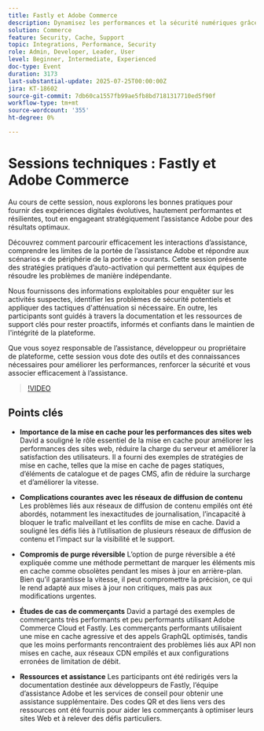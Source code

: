 ```yaml
---
title: Fastly et Adobe Commerce
description: Dynamisez les performances et la sécurité numériques grâce aux stratégies de prise en charge d’Adobe, aux conseils de mise en cache et aux outils en libre-service pour une réussite évolutive.**
solution: Commerce
feature: Security, Cache, Support
topic: Integrations, Performance, Security
role: Admin, Developer, Leader, User
level: Beginner, Intermediate, Experienced
doc-type: Event
duration: 3173
last-substantial-update: 2025-07-25T00:00:00Z
jira: KT-18602
source-git-commit: 7db60ca1557fb99ae5fb8bd7181317710ed5f90f
workflow-type: tm+mt
source-wordcount: '355'
ht-degree: 0%

---
```



# Sessions techniques : Fastly et Adobe Commerce

Au cours de cette session, nous explorons les bonnes pratiques pour fournir des expériences digitales évolutives, hautement performantes et résilientes, tout en engageant stratégiquement l’assistance Adobe pour des résultats optimaux.

Découvrez comment parcourir efficacement les interactions d’assistance, comprendre les limites de la portée de l’assistance Adobe et répondre aux scénarios « de périphérie de la portée » courants. Cette session présente des stratégies pratiques d’auto-activation qui permettent aux équipes de résoudre les problèmes de manière indépendante.

Nous fournissons des informations exploitables pour enquêter sur les activités suspectes, identifier les problèmes de sécurité potentiels et appliquer des tactiques d&#39;atténuation si nécessaire. En outre, les participants sont guidés à travers la documentation et les ressources de support clés pour rester proactifs, informés et confiants dans le maintien de l&#39;intégrité de la plateforme.

Que vous soyez responsable de l’assistance, développeur ou propriétaire de plateforme, cette session vous dote des outils et des connaissances nécessaires pour améliorer les performances, renforcer la sécurité et vous associer efficacement à l’assistance.

>[!VIDEO](https://video.tv.adobe.com/v/3469841/?learn=on&enablevpops)

## Points clés

* **Importance de la mise en cache pour les performances des sites web** David a souligné le rôle essentiel de la mise en cache pour améliorer les performances des sites web, réduire la charge du serveur et améliorer la satisfaction des utilisateurs. Il a fourni des exemples de stratégies de mise en cache, telles que la mise en cache de pages statiques, d’éléments de catalogue et de pages CMS, afin de réduire la surcharge et d’améliorer la vitesse.

* **Complications courantes avec les réseaux de diffusion de contenu** Les problèmes liés aux réseaux de diffusion de contenu empilés ont été abordés, notamment les inexactitudes de journalisation, l’incapacité à bloquer le trafic malveillant et les conflits de mise en cache. David a souligné les défis liés à l’utilisation de plusieurs réseaux de diffusion de contenu et l’impact sur la visibilité et le support.

* **Compromis de purge réversible** L’option de purge réversible a été expliquée comme une méthode permettant de marquer les éléments mis en cache comme obsolètes pendant les mises à jour en arrière-plan. Bien qu’il garantisse la vitesse, il peut compromettre la précision, ce qui le rend adapté aux mises à jour non critiques, mais pas aux modifications urgentes.

* **Études de cas de commerçants** David a partagé des exemples de commerçants très performants et peu performants utilisant Adobe Commerce Cloud et Fastly. Les commerçants performants utilisaient une mise en cache agressive et des appels GraphQL optimisés, tandis que les moins performants rencontraient des problèmes liés aux API non mises en cache, aux réseaux CDN empilés et aux configurations erronées de limitation de débit.

* **Ressources et assistance** Les participants ont été redirigés vers la documentation destinée aux développeurs de Fastly, l’équipe d’assistance Adobe et les services de conseil pour obtenir une assistance supplémentaire. Des codes QR et des liens vers des ressources ont été fournis pour aider les commerçants à optimiser leurs sites Web et à relever des défis particuliers.
